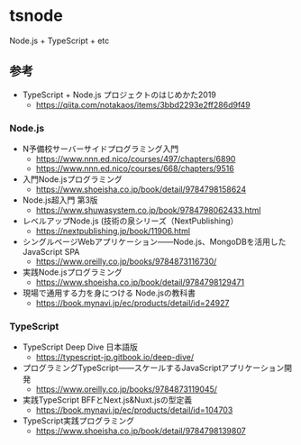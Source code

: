 # tsnode
Node.js + TypeScript + etc

## 参考
- TypeScript + Node.js プロジェクトのはじめかた2019
  - https://qiita.com/notakaos/items/3bbd2293e2ff286d9f49

### Node.js
- N予備校サーバーサイドプログラミング入門
  - https://www.nnn.ed.nico/courses/497/chapters/6890
  - https://www.nnn.ed.nico/courses/668/chapters/9516
- 入門Node.jsプログラミング
  - https://www.shoeisha.co.jp/book/detail/9784798158624
- Node.js超入門 第3版
  - https://www.shuwasystem.co.jp/book/9784798062433.html
- レベルアップNode.js (技術の泉シリーズ（NextPublishing）
  - https://nextpublishing.jp/book/11906.html
- シングルページWebアプリケーション――Node.js、MongoDBを活用したJavaScript SPA
  - https://www.oreilly.co.jp/books/9784873116730/
- 実践Node.jsプログラミング
  - https://www.shoeisha.co.jp/book/detail/9784798129471
- 現場で通用する力を身につける Node.jsの教科書
  - https://book.mynavi.jp/ec/products/detail/id=24927

### TypeScript
- TypeScript Deep Dive 日本語版
  - https://typescript-jp.gitbook.io/deep-dive/
- プログラミングTypeScript――スケールするJavaScriptアプリケーション開発
  - https://www.oreilly.co.jp/books/9784873119045/
- 実践TypeScript BFFとNext.js&Nuxt.jsの型定義
  - https://book.mynavi.jp/ec/products/detail/id=104703
- TypeScript実践プログラミング
  - https://www.shoeisha.co.jp/book/detail/9784798139807
